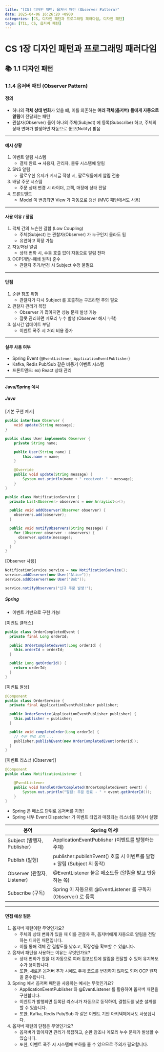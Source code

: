 ```yaml
---
title: "[CS] 디자인 패턴: 옵저버 패턴 (Observer Pattern)"
date: 2025-04-06 16:26:20 +0900
categories: [CS, 디자인 패턴과 프로그래밍 패러다임, 디자인 패턴]
tags: [TIL, CS, 옵저버 패턴]
---
```

# CS 1장 디자인 패턴과 프로그래밍 패러다임

## 📚 1.1 디자인 패턴

### 1.1.4 옵저버 패턴 (Observer Pattern)

#### 정의
- 하나의 **객체 상태 변화**가 있을 떄, 이를 의존하는 **여러 객체(옵저버) 들에게 자동으로 알림**이 전달되는 패턴
- 관찰자(Observer) 들이 하나의 주체(Subject) 에 등록(Subscribe) 하고, 주체의 상태 변화가 발생하면 자동으로 통보(Notify) 받음

---

#### 예시 상황
1. 이벤트 알림 시스템
   - 결제 완료 ➔ 사용자, 관리자, 물류 시스템에 알림
2. SNS 알림
   - 팔로우한 유저가 게시글 작성 시, 팔로워들에게 알림 전송
3. 배달 주문 시스템
   - 주문 상태 변경 시 라이더, 고객, 매장에 상태 전달
4. 프론트엔드
   - Model 이 변경되면 View 가 자동으로 갱신 (MVC 패턴에서도 사용)

---

#### 사용 이유 / 장점
1. 객체 간의 느슨한 결합 (Low Coupling)
   - 주체(Subject) 는 관찰자(Observer) 가 누구인지 몰라도 됨
   - 유연하고 확장 가능
2. 자동화된 알림
   - 상태 변화 시, 수동 호출 없이 자동으로 알림 전파
3. OCP(개방-폐쇄 원칙) 준수
   - 관찰자 추가/변경 시 Subject 수정 불필요

---

#### 단점
1. 순환 참조 위험
   - 관찰자가 다시 Subject 를 호출하는 구조라면 주의 필요
2. 관찰자 관리가 복잡
   - Observer 가 많아지면 성능 문제 발생 가능
   - 잘못 관리하면 메모리 누수 발생 (Observer 해지 누락)
3. 실시간 업데이트 부담
   - 이벤트 폭주 시 처리 비용 증가

---

#### 실무 사용 여부
- Spring Event (`@EventListener`, `ApplicationEventPublisher`)
- Kafka, Redis Pub/Sub 같은 비동기 이벤트 시스템
- 프론트엔드: ex) React 상태 관리 

---

#### Java/Spring 예시
##### Java
[기본 구현 예시]

```java
public interface Observer {
    void update(String message);
}

public class User implements Observer {
    private String name;

    public User(String name) {
        this.name = name;
    }

    @Override
    public void update(String message) {
        System.out.println(name + " received: " + message);
    }
}

public class NotificationService {
  private List<Observer> observers = new ArrayList<>();

  public void addObserver(Observer observer) {
    observers.add(observer);
  }

  public void notifyObservers(String message) {
    for (Observer observer : observers) {
      observer.update(message);
    }
  }
}

```

[Observer 사용]

```java
NotificationService service = new NotificationService();
service.addObserver(new User("Alice"));
service.addObserver(new User("Bob"));

service.notifyObservers("신규 주문 발생!");
```

##### Spring
- 이벤트 기반으로 구현 가능!

[이벤트 클래스]

```java
public class OrderCompletedEvent {
  private final Long orderId;

  public OrderCompletedEvent(Long orderId) {
    this.orderId = orderId;
  }

  public Long getOrderId() {
    return orderId;
  }
}

```
[이벤트 발생]

```java
@Component
public class OrderService {
  private final ApplicationEventPublisher publisher;

  public OrderService(ApplicationEventPublisher publisher) {
    this.publisher = publisher;
  }

  public void completeOrder(Long orderId) {
    // 주문 완료 로직 ...
    publisher.publishEvent(new OrderCompletedEvent(orderId));
  }
}

```
[이벤트 리스너 (Observer)]

```java
@Component
public class NotificationListener {

    @EventListener
    public void handleOrderCompleted(OrderCompletedEvent event) {
        System.out.println("알림: 주문 완료 - " + event.getOrderId());
    }
}

```
- Spring 은 메소드 단위로 옵저버를 지정!
- Spring 내부 Event Dispatcher 가 이벤트 타입과 매칭되는 리스너를 찾아서 실행!

| 용어                       | Spring 에서!                                                |
|--------------------------|-----------------------------------------------------------|
| Subject (발행자, Publisher) | ApplicationEventPublisher (이벤트를 발행하는 주체)                  |
| Publish (발행)             | publisher.publishEvent() 호출 시 이벤트를 발행 + 알림 (Subject 의 동작) |
| Observer (관찰자, Listener) | @EventListener 붙은 메소드들 (알림을 받고 반응하는 쪽)                    |
| Subscribe (구독)           | Spring 이 자동으로 @EventListener 를 구독자(Observer) 로 등록         |

---
#### 면접 예상 질문
1. 옵저버 패턴이란 무엇인가요?
   - 주체의 상태 변화가 있을 때 이를 관찰자 즉, 옵저버에게 자동으로 알림을 전달하는 디자인 패턴입니다.
   - 이를 통해 객체 간 결합도를 낮추고, 확장성을 확보할 수 있습니다.
2. 옵저버 패턴을 사용하는 이유는 무엇인가요?
   - 상태 변화가 있을 대 자동으로 여러 컴포넌트에 알림을 전달할 수 있어 유지복보수가 용이합니다.
   - 또한, 새로운 옵저버 추가 시에도 주체 코드를 변경하지 않아도 되어 OCP 원칙을 준수합니다.
3. Spring 에서 옵저퍼 패턴을 사용하는 예시는 무엇인가요?
   - ApplicationEventPublisher 와 @EventListener 를 활용하여 옵저버 패턴을 구현합니다.
   - 이벤트가 발행되면 등록된 리스너가 자동으로 동작하여, 결합도를 낮춘 설계를 할 수 있습니다.
   - 또한, Kafka, Redis Pub/Sub 과 같은 이벤트 기반 아키텍체에서도 사용됩니다.
4. 옵저버 패턴의 단점은 무엇인가요?
   - 옵저버가 많아지면 관리가 복잡하고, 순환 참조나 메모리 누수 문제가 발생할 수 있습니다.
   - 또한, 이벤트 폭주 시 시스템에 부하를 줄 수 있으므로 주의가 필요합니다.
